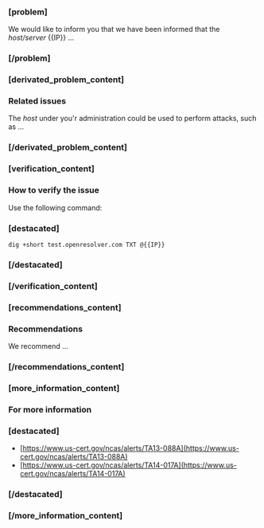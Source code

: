 ### [problem]
We would like to inform you that we have been informed that the *host/server* {{IP}} ...
### [/problem]


### [derivated_problem_content]
### Related issues
The *host* under you'r administration could be used to perform attacks, such as ...
### [/derivated_problem_content]


### [verification_content]
### How to verify the issue
Use the following command:
### [destacated]
    dig +short test.openresolver.com TXT @{{IP}}
### [/destacated]
### [/verification_content]


### [recommendations_content]
### Recommendations
We recommend ...
### [/recommendations_content]


### [more_information_content]
### For more information
### [destacated]
* [https://www.us-cert.gov/ncas/alerts/TA13-088A](https://www.us-cert.gov/ncas/alerts/TA13-088A)
* [https://www.us-cert.gov/ncas/alerts/TA14-017A](https://www.us-cert.gov/ncas/alerts/TA14-017A)
### [/destacated]

### [/more_information_content]
